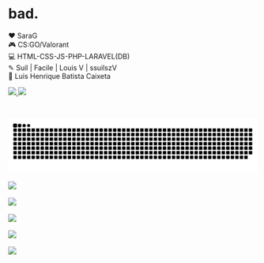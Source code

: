 # bad.
❤  SaraG <br />
🎮 CS:GO/Valorant <br />
💻 HTML-CSS-JS-PHP-LARAVEL(DB) <br />
✎ Suil | Facile | Louis V | ssuilszV <br />
👤 Luis Henrique Batista Caixeta <br />

<div>
<a href="https://github.com/ssuilszV">
<img height="180em" src="https://github-readme-stats.vercel.app/api/top-langs/?username=ssuilszV&layout=compact&langs_count=7&theme=dracula"/>
<img height="180em" src="https://github-readme-stats.vercel.app/api?username=ssuilszV&show_icons=true&theme=dracula&include_all_commits=true&count_private=true"/>
  
  <br/>
  

  
</div>
  
![]()
  
![Snake animation](https://github.com/Platane/snk/blob/output/github-contribution-grid-snake.svg)


<div>
  
  <p align="center">
    
<a href="https://www.youtube.com/channel/UCguvBDAyHYuAgLHeGXuynsA" target="_blank"><img src="https://img.shields.io/badge/YouTube-FF0000?style=for-the-badge&logo=youtube&logoColor=white" target="_blank" ></a>
  
  
 
  
<a href="https://www.instagram.com/the_luisz/" target="_blank"><img src="https://img.shields.io/badge/Instagram-E4405F?style=for-the-badge&logo=instagram&logoColor=white" target="_blank"></a>
  
  
  
<a href="https://www.twitch.tv/suilsz" target="_blank"><img src="https://img.shields.io/badge/Twitch-9146FF?style=for-the-badge&logo=twitch&logoColor=white" target="_blank"></a>
  
  
  
<a href="https://twitter.com/luis_Z_suil" target="_blank"><img src="https://img.shields.io/badge/Twitter-1DA1F2?style=for-the-badge&logo=twitter&logoColor=white" target="_blank"></a>
  
  
  
<a href="https://steamcommunity.com/id/suil_ID/" target="_blank"><img src="https://img.shields.io/badge/Steam-000000?style=for-the-badge&logo=steam&logoColor=white" target="_blank"></a>
  
</div>
